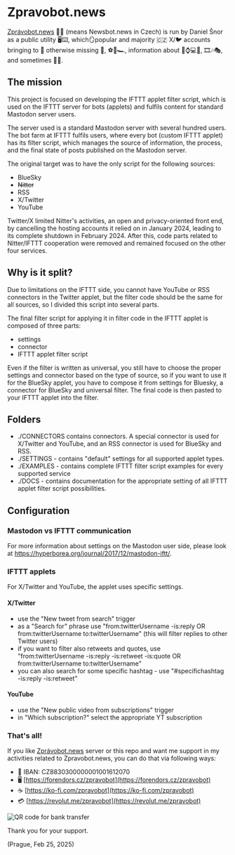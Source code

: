 # Zpravobot.news
[Zprávobot.news](https://zpravobot.news) 📰🤖 (means Newsbot.news in Czech) is run by Daniel Šnor as a public utility 🖥️⌨️, which🪞popular and majority 🇨🇿 X/🐦 accounts bringing to 🐘 otherwise missing 📰, ⚽️🏒🏎️, information about 📱⌚️💻📡, 🎞️🎶🎭, and sometimes 🤣🤪.

## The mission
This project is focused on developing the IFTTT applet filter script, which is used on the IFTTT server for bots (applets) and fulfils content for standard Mastodon server users.

The server used is a standard Mastodon server with several hundred users. The bot farm at IFTTT fulfils users, where every bot (custom IFTTT applet) has its filter script, which manages the source of information, the process, and the final state of posts published on the Mastodon server.

The original target was to have the only script for the following sources:
- BlueSky
- ~~Nitter~~
- RSS
- X/Twitter
- YouTube

Twitter/X limited Nitter's activities, an open and privacy-oriented front end, by cancelling the hosting accounts it relied on in January 2024, leading to its complete shutdown in February 2024. After this, code parts related to Nitter/IFTTT cooperation were removed and remained focused on the other four services.

## Why is it split?
Due to limitations on the IFTTT side, you cannot have YouTube or RSS connectors in the Twitter applet, but the filter code should be the same for all sources, so I divided this script into several parts.

The final filter script for applying it in filter code in the IFTTT applet is composed of three parts:
- settings
- connector
- IFTTT applet filter script

Even if the filter is written as universal, you still have to choose the proper settings and connector based on the type of source, so if you want to use it for the BlueSky applet, you have to compose it from settings for Bluesky, a connector for BlueSky and universal filter. The final code is then pasted to your IFTTT applet into the filter.

## Folders
- ./CONNECTORS contains connectors. A special connector is used for X/Twitter and YouTube, and an RSS connector is used for BlueSky and RSS. 
- ./SETTINGS - contains "default" settings for all supported applet types. 
- ./EXAMPLES - contains complete IFTTT filter script examples for every supported service 
- ./DOCS - contains documentation for the appropriate setting of all IFTTT applet filter script possibilities.

## Configuration

### Mastodon vs IFTTT communication
For more information about settings on the Mastodon user side, please look at https://hyperborea.org/journal/2017/12/mastodon-iftt/.

### IFTTT applets
For X/Twitter and YouTube, the applet uses specific settings.

#### X/Twitter
- use the "New tweet from search" trigger
- as a "Search for" phrase use "from:twitterUsername -is:reply OR from:twitterUsername to:twitterUsername" (this will filter replies to other Twitter users)
- if you want to filter also retweets and quotes, use "from:twitterUsername -is:reply -is:retweet -is:quote OR from:twitterUsername to:twitterUsername"
- you can also search for some specific hashtag - use "#specifichashtag -is:reply -is:retweet"

#### YouTube
- use the "New public video from subscriptions" trigger
- in "Which subscription?" select the appropriate YT subscription

### That's all!
If you like [Zprávobot.news](https://zpravobot.news) server or this repo and want me support in my activities related to Zpravobot.news, you can do that via following ways:

* 🏦 IBAN: CZ8830300000001001612070
* 🖥️ [https://forendors.cz/zpravobot](https://forendors.cz/zpravobot)
* ☕️ [https://ko-fi.com/zpravobot](https://ko-fi.com/zpravobot)
* 💳 [https://revolut.me/zpravobot](https://revolut.me/zpravobot)

![QR code for bank transfer](https://zpravobot.news/system/media_attachments/files/113/069/699/996/938/723/original/824504de17667be7.jpeg 'QR Kód')

Thank you for your support.

(Prague, Feb 25, 2025)
